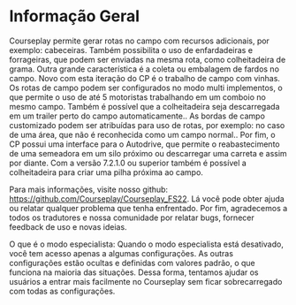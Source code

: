 # Informação Geral


Courseplay permite gerar rotas no campo com recursos adicionais, por exemplo: cabeceiras.
Também possibilita o uso de enfardadeiras e forrageiras, que podem ser enviadas na mesma rota, como colheitadeira de grama.
Outra grande característica é a coleta ou embalagem de fardos no campo.
Novo com esta iteração do CP é o trabalho de campo com vinhas.
Os rotas de campo podem ser configurados no modo multi implementos, o que permite o uso de até 5 motoristas trabalhando em um comboio no mesmo campo.
Também é possível que a colheitadeira seja descarregada em um trailer perto do campo automaticamente..
As bordas de campo customizado podem ser atribuídas para uso de rotas, por exemplo: no caso de uma área, que não é reconhecida como um campo normal..
Por fim, o CP possui uma interface para o Autodrive, que permite o reabastecimento de uma semeadora em um silo próximo ou descarregar uma carreta e assim por diante.
Com a versão 7.2.1.0 ou superior também é possível a colheitadeira para criar uma pilha próxima ao campo.

Para mais informações, visite nosso github: https://github.com/Courseplay/Courseplay_FS22.
Lá você pode obter ajuda ou relatar qualquer problema que tenha enfrentado.
Por fim, agradecemos a todos os tradutores e nossa comunidade por relatar bugs, fornecer feedback de uso e novas ideias.

O que é o modo especialista:
Quando o modo especialista está desativado, você tem acesso apenas a algumas configurações.
As outras configurações estão ocultas e definidas com valores padrão, o que funciona na maioria das situações.
Dessa forma, tentamos ajudar os usuários a entrar mais facilmente no Courseplay sem ficar sobrecarregado com todas as configurações.


